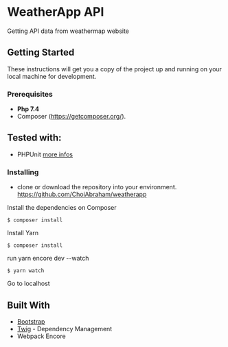 # WeatherApp API

Getting API data from weathermap website 

## Getting Started

These instructions will get you a copy of the project up and running on your local machine for development.

### Prerequisites

* **Php 7.4**
* Composer (https://getcomposer.org/).

## Tested with:
- PHPUnit [more infos](https://phpunit.de/)

### Installing

- clone or download the repository into your environment. https://github.com/ChoiAbraham/weatherapp

Install the dependencies on Composer

```
$ composer install
```
Install Yarn
```
$ composer install
```
run yarn encore dev --watch

```
$ yarn watch
```
Go to localhost
## Built With

* [Bootstrap](https://getbootstrap.com/)
* [Twig](https://twig.symfony.com/) - Dependency Management
* Webpack Encore